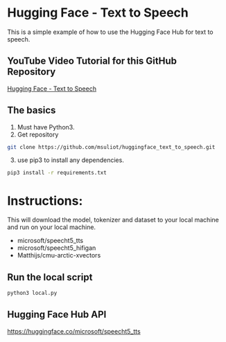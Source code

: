 # Hugging Face - Text to Speech

This is a simple example of how to use the Hugging Face Hub for text to speech.

## YouTube Video Tutorial for this GitHub Repository
[Hugging Face - Text to Speech](https://youtu.be/47hba0If7dY)

## The basics

1. Must have Python3.
2. Get repository
```bash
git clone https://github.com/msuliot/huggingface_text_to_speech.git 
```
3. use pip3 to install any dependencies.
```bash
pip3 install -r requirements.txt
```

# Instructions:

This will download the model, tokenizer and dataset to your local machine and run on your local machine.
- microsoft/speecht5_tts
- microsoft/speecht5_hifigan
- Matthijs/cmu-arctic-xvectors


## Run the local script
```bash
python3 local.py
```


## Hugging Face Hub API 
https://huggingface.co/microsoft/speecht5_tts